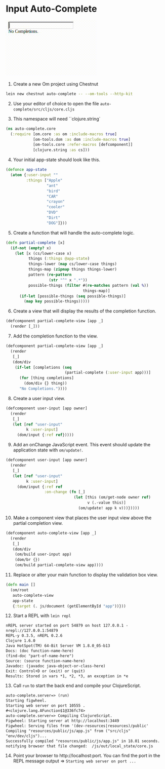 # Input Auto-Complete

![alt text](preview.gif "Preview Image GIF")

1) Create a new Om project using Chestnut

```bash
lein new chestnut auto-complete -- --om-tools --http-kit
```
2) Use your editor of choice to open the file `auto-complete/src/cljs/core.cljs`

3) This namespace will need ``clojure.string`

```clojure
(ns auto-complete.core
  (:require [om.core :as om :include-macros true]
            [om-tools.dom :as dom :include-macros true]
            [om-tools.core :refer-macros [defcomponent]]
            [clojure.string :as cs]))
```

4) Your initial app-state should look like this.

```clojure
(defonce app-state
  (atom {:user-input ""
         :things ["Apple"
                  "ant"
                  "bird"
                  "CAR"
                  "crayon"
                  "cooler"
                  "DVD"
                  "Dirt"
                  "DOG"]}))
```

5) Create a function that will handle the auto-complete logic.

```clojure
(defn partial-complete [x]
  (if-not (empty? x)
    (let [x (cs/lower-case x)
          things (:things @app-state)
          things-lower (map cs/lower-case things)
          things-map (zipmap things things-lower)
          pattern (re-pattern
                   (str "^" x ".*"))
          possible-things (filter #(re-matches pattern (val %))
                                  things-map)]
      (if-let [possible-things (seq possible-things)]
        (map key possible-things)))))
```

6) Create a view that will display the results of the completion function.

```clojure
(defcomponent partial-complete-view [app _]
  (render [_]))
```

7) Add the completion function to the view.

```clojure
(defcomponent partial-complete-view [app _]
  (render
   [_]
   (dom/div
    (if-let [completions (seq
                          (partial-complete (:user-input app)))]
      (for [thing completions]
        (dom/div {} thing))
      "No Completions."))))
```

8) Create a user input view.

```clojure
(defcomponent user-input [app owner]
  (render
   [_]
   (let [ref "user-input"
         k :user-input]
     (dom/input {:ref ref}))))
```

9) Add an onChange JavaScript event. This event should update the application state with `om/update!`.

```clojure
(defcomponent user-input [app owner]
  (render
   [_]
   (let [ref "user-input"
         k :user-input]
     (dom/input {:ref ref
                 :on-change (fn [_]
                              (let [this (om/get-node owner ref)
                                    v (.-value this)]
                                (om/update! app k v)))}))))
```
10) Make a component view that places the user input view above the partial completion view. 

```clojure
(defcomponent auto-complete-view [app _]
  (render
   [_]
   (dom/div
    (om/build user-input app)
    (dom/br {})
    (om/build partial-complete-view app))))
```

11) Replace or alter your main function to display the validation box view.

```clojure
(defn main []
  (om/root
   auto-complete-view
   app-state
   {:target (. js/document (getElementById "app"))}))
```
12) Start a REPL with `lein repl`

```
nREPL server started on port 54879 on host 127.0.0.1 - nrepl://127.0.0.1:54879
REPL-y 0.3.5, nREPL 0.2.6
Clojure 1.6.0
Java HotSpot(TM) 64-Bit Server VM 1.8.0_05-b13
Docs: (doc function-name-here)
(find-doc "part-of-name-here")
Source: (source function-name-here)
Javadoc: (javadoc java-object-or-class-here)
Exit: Control+D or (exit) or (quit)
Results: Stored in vars *1, *2, *3, an exception in *e
```

13) Call `run` to start the back end and compile your ClojureScript.

```
auto-complete.server=> (run)
Starting figwheel.
Starting web server on port 10555 .
#<clojure.lang.AFunction$1@336fc74>
auto-complete.server=> Compiling ClojureScript.
Figwheel: Starting server at http://localhost:3449
Figwheel: Serving files from '(dev-resources|resources)/public'
Compiling "resources/public/js/app.js" from ("src/cljs" "env/dev/cljs")...
Successfully compiled "resources/public/js/app.js" in 18.01 seconds.
notifying browser that file changed:  /js/out/local_state/core.js
```

14) Point your browser to http://localhost:port. You can find the port in the REPL message output =>  `Starting web server on port ...`
